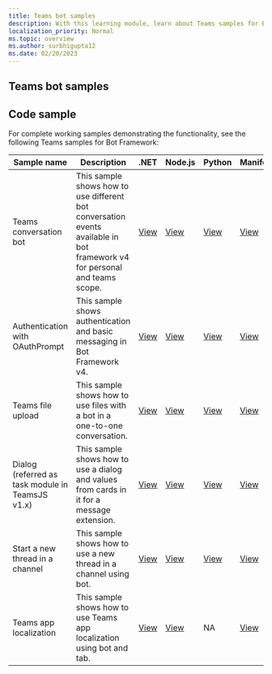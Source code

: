 ```yaml
---
title: Teams bot samples
description: With this learning module, learn about Teams samples for Bot Framework, which includes working samples demonstrating the functionality.
localization_priority: Normal
ms.topic: overview
ms.author: surbhigupta12
ms.date: 02/20/2023
---
```


## Teams bot samples

## Code sample

For complete working samples demonstrating the functionality, see the following Teams samples for Bot Framework:

| **Sample name** | **Description** | **.NET** | **Node.js** | **Python** | **Manifest**|
|--------|------------- |---|---|---|---|
| Teams conversation bot | This sample shows how to use different bot conversation events available in bot framework v4 for personal and teams scope. | [View](https://github.com/OfficeDev/Microsoft-Teams-Samples/tree/main/samples/bot-conversation/csharp)| [View](https://github.com/OfficeDev/Microsoft-Teams-Samples/tree/main/samples/bot-conversation/nodejs)| [View](https://github.com/OfficeDev/Microsoft-Teams-Samples/tree/main/samples/bot-conversation/python) |[View](https://github.com/OfficeDev/Microsoft-Teams-Samples/tree/main/samples/bot-conversation/csharp/demo-manifest/bot-conversation.zip) |
| Authentication with OAuthPrompt| This sample shows authentication and basic messaging in Bot Framework v4. | [View](https://github.com/OfficeDev/Microsoft-Teams-Samples/tree/main/samples/bot-teams-authentication/csharp)| [View](https://github.com/OfficeDev/Microsoft-Teams-Samples/tree/main/samples/bot-conversation-sso-quickstart/js)| [View](https://github.com/OfficeDev/Microsoft-Teams-Samples/tree/main/samples/bot-teams-authentication/python) |[View](https://github.com/OfficeDev/Microsoft-Teams-Samples/tree/main/samples/bot-teams-authentication/csharp/demo-manifest/bot-teams-authentication.zip) |
|Teams file upload | This sample shows how to use files with a bot in a one-to-one conversation. | [View](https://github.com/OfficeDev/Microsoft-Teams-Samples/tree/main/samples/bot-file-upload/csharp) | [View](https://github.com/OfficeDev/Microsoft-Teams-Samples/tree/main/samples/bot-file-upload/nodejs) | [View](https://github.com/OfficeDev/Microsoft-Teams-Samples/tree/main/samples/bot-file-upload/python) |[View](https://github.com/OfficeDev/Microsoft-Teams-Samples/tree/main/samples/bot-file-upload/csharp/demo-manifest/bot-file-upload.zip) |
| Dialog (referred as task module in TeamsJS v1.x) | This sample shows how to use a dialog and values from cards in it for a message extension. | [View](https://github.com/OfficeDev/Microsoft-Teams-Samples/tree/main/samples/bot-task-module/csharp) | [View](https://github.com/OfficeDev/Microsoft-Teams-Samples/tree/main/samples/bot-task-module/nodejs) | [View](https://github.com/OfficeDev/Microsoft-Teams-Samples/tree/main/samples/bot-task-module/python) |[View](https://github.com/OfficeDev/Microsoft-Teams-Samples/tree/main/samples/bot-task-module/csharp/demo-manifest/bot-task-module.zip) |
| Start a new thread in a channel | This sample shows how to use a new thread in a channel using bot. | [View](https://github.com/OfficeDev/Microsoft-Teams-Samples/tree/main/samples/bot-initiate-thread-in-channel/csharp) | [View](https://github.com/OfficeDev/Microsoft-Teams-Samples/tree/main/samples/bot-initiate-thread-in-channel/nodejs) | [View](https://github.com/OfficeDev/Microsoft-Teams-Samples/tree/main/samples/bot-initiate-thread-in-channel/python) |[View](https://github.com/OfficeDev/Microsoft-Teams-Samples/tree/main/samples/bot-initiate-thread-in-channel/csharp/demo-manifest/bot-initiate-thread-in-channel.zip) |
| Teams app localization | This sample shows how to use Teams app localization using bot and tab. | [View](https://github.com/OfficeDev/Microsoft-Teams-Samples/tree/main/samples/app-localization/csharp) |[View](https://github.com/OfficeDev/Microsoft-Teams-Samples/tree/main/samples/app-localization/nodejs) | NA |[View](https://github.com/OfficeDev/Microsoft-Teams-Samples/tree/main/samples/app-localization/csharp/demo-manifest/app-localization.zip)
